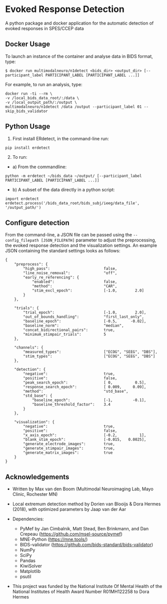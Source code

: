 # Evoked Response Detection
A python package and docker application for the automatic detection of evoked responses in SPES/CCEP data

## Docker Usage

To launch an instance of the container and analyse data in BIDS format, type:

```
$ docker run multimodalneuro/n1detect <bids_dir> <output_dir> [--participant_label PARTICIPANT_LABEL [PARTICIPANT_LABEL ...]]
```
For example, to run an analysis, type:

```
docker run -ti --rm \
-v /local_bids_data_root/:/data \
-v /local_output_path/:/output \
multimodalneuro/n1detect /data /output --participant_label 01 --skip_bids_validator
```


## Python Usage

1. First install ERdetect, in the command-line run:
```
pip install erdetect
```

2. To run:
- a) From the commandline:
```
python -m erdetect ~/bids_data ~/output/ [--participant_label PARTICIPANT_LABEL [PARTICIPANT_LABEL ...]]
```

- b) A subset of the data directly in a python script:
```
import erdetect
erdetect.process('/bids_data_root/bids_subj/ieeg/data_file', '/output_path/')
```



## Configure detection
From the command-line, a JSON file can be passed using the ```--config_filepath [JSON_FILEPATH]``` parameter to adjust the preprocessing, the evoked response detection and the visualization settings.
An example JSON containing the standard settings looks as follows:
```
{
    "preprocess": {
        "high_pass":                        false,
        "line_noise_removal":               "off",
        "early_re_referencing": {
            "enabled":                      false,
            "method":                       "CAR",
            "stim_excl_epoch":              [-1.0,        2.0]
        }
    },
	
    "trials": {
        "trial_epoch":                      [-1.0,        2.0],
        "out_of_bounds_handling":           "first_last_only",
        "baseline_epoch":                   [-0.5,      -0.02],
        "baseline_norm":                    "median",
        "concat_bidirectional_pairs":       true,
        "minimum_stimpair_trials":          5
    },

    "channels": {
        "measured_types":                   ["ECOG", "SEEG", "DBS"],
        "stim_types":                       ["ECOG", "SEEG", "DBS"]
    },

    "detection": {
        "negative":                         true,
        "positive":                         false,
        "peak_search_epoch":                [ 0,          0.5],
        "response_search_epoch":            [ 0.009,     0.09],
        "method":                           "std_base",
        "std_base": {
            "baseline_epoch":               [-1,         -0.1],
            "baseline_threshold_factor":    3.4
        }
    },

    "visualization": {
        "negative":                         true,
        "positive":                         false,
        "x_axis_epoch":                     [-0.2,          1],
        "blank_stim_epoch":                 [-0.015,   0.0025],
        "generate_electrode_images":        true,
        "generate_stimpair_images":         true,
        "generate_matrix_images":           true
    }
}
```


## Acknowledgements

- Written by Max van den Boom (Multimodal Neuroimaging Lab, Mayo Clinic, Rochester MN)
- Local extremum detection method by Dorien van Blooijs & Dora Hermes (2018), with optimized parameters by Jaap van der Aar
- Dependencies:
  - PyMef by Jan Cimbalnik, Matt Stead, Ben Brinkmann, and Dan Crepeau (https://github.com/msel-source/pymef)
  - MNE-Python (https://mne.tools/)
  - BIDS-validator (https://github.com/bids-standard/bids-validator)
  - NumPy
  - SciPy
  - Pandas
  - KiwiSolver
  - Matplotlib
  - psutil

- This project was funded by the National Institute Of Mental Health of the National Institutes of Health Award Number R01MH122258 to Dora Hermes
